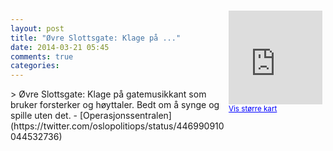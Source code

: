 ```yaml
---
layout: post
title: "Øvre Slottsgate: Klage på ..."
date: 2014-03-21 05:45
comments: true
categories: 
---
```

<div style="float:right; margin:5px; position:relative;top:-130px;"><iframe width="150" height="150" frameborder="0" scrolling="no" marginheight="0" marginwidth="0" src="http://maps.google.com/maps?q=%D8vre%20slottsgate,+Oslo&hl=no&t=m&z=14&output=embed&iwloc=&"></iframe><br/><small><a href="http://maps.google.com/maps?q=%D8vre%20slottsgate,+Oslo&hl=no&t=m&z=14&source=embed&iwloc=A" style="color:#0000FF;text-align:left" target="_new">Vis st&oslash;rre kart</a></small></div>
> Øvre Slottsgate: Klage på gatemusikkant som bruker forsterker og høyttaler. Bedt om å synge og spille uten det.
- [Operasjonssentralen](https://twitter.com/oslopolitiops/status/446990910044532736)
